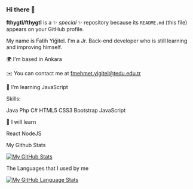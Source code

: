 ### Hi there 👋

**fthygtl/fthygtl** is a ✨ _special_ ✨ repository because its `README.md` (this file) appears on your GitHub profile.



My name is Fatih Yiğitel. I'm a Jr. Back-end developer who is still learning and improving himself.

🌍 I'm based in Ankara

✉️ You can contact me at fmehmet.yigitel@tedu.edu.tr

🧠 I'm learning JavaScript

Skills:

Java Php C# HTML5 CSS3 Bootstrap JavaScript



🌱 I will learn

React NodeJS


My Github Stats

[![My GitHub Stats](https://github-readme-stats.vercel.app/api/?username=fthygtl&count_private=true&theme=tokyonight&showicons=true)]()

The Languages that I used by me

[![My GitHub Language Stats](https://github-readme-stats.vercel.app/api/top-langs/?username=fthygtl&langs_count=5&theme=tokyonight)]()

